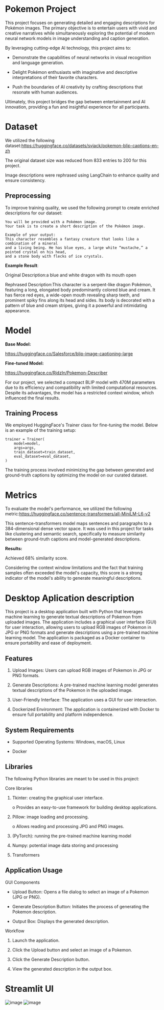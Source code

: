 # Pokemon Project

This project focuses on generating detailed and engaging descriptions for Pokémon images. The primary objective is to entertain users with vivid and creative narratives while simultaneously exploring the potential of modern neural network models in image understanding and caption generation.

By leveraging cutting-edge AI technology, this project aims to:

* Demonstrate the capabilities of neural networks in visual recognition and language generation.

* Delight Pokémon enthusiasts with imaginative and descriptive interpretations of their favorite characters.

* Push the boundaries of AI creativity by crafting descriptions that resonate with human audiences.

Ultimately, this project bridges the gap between entertainment and AI innovation, providing a fun and insightful experience for all participants.

# Dataset

We utilized the following dataset:https://huggingface.co/datasets/svjack/pokemon-blip-captions-en-zh

The original dataset size was reduced from 833 entries to 200 for this project.

Image descriptions were rephrased using LangChain to enhance quality and ensure consistency.

## Preprocessing

To improve training quality, we used the following prompt to create enriched descriptions for our dataset:

```
You will be provided with a Pokémon image.
Your task is to create a short description of the Pokémon image.

Example of your output:
This character resembles a fantasy creature that looks like a combination of a mineral
and a living being. He has blue eyes, a large white “mustache,” a pointed crystal on his head,
and a stone body with flecks of ice crystals.
```

**Example Result**:

Original Description:a blue and white dragon with its mouth open

Rephrased Description:This character is a serpent-like dragon Pokémon, featuring a long, elongated body predominantly colored blue and cream. It has fierce red eyes, a wide-open mouth revealing sharp teeth, and prominent spiky fins along its head and sides. Its body is decorated with a pattern of blue and cream stripes, giving it a powerful and intimidating appearance.

# Model

**Base Model:**

https://huggingface.co/Salesforce/blip-image-captioning-large

**Fine-tuned Model:**

https://huggingface.co/RidzIn/Pokemon-Describer

For our project, we selected a compact BLIP model with 470M parameters due to its efficiency and compatibility with limited computational resources. Despite its advantages, the model has a restricted context window, which influenced the final results.

## Training Process

We employed HuggingFace's Trainer class for fine-tuning the model. Below is an example of the training setup:
```
trainer = Trainer(
    model=model,
    args=args,
    train_dataset=train_dataset,
    eval_dataset=eval_dataset,
)
```
The training process involved minimizing the gap between generated and ground-truth captions by optimizing the model on our curated dataset.

# Metrics

To evaluate the model's performance, we utilized the following metric:https://huggingface.co/sentence-transformers/all-MiniLM-L6-v2

This sentence-transformers model maps sentences and paragraphs to a 384-dimensional dense vector space. It was used in this project for tasks like clustering and semantic search, specifically to measure similarity between ground-truth captions and model-generated descriptions.

**Results:**

Achieved 68% similarity score.

Considering the context window limitations and the fact that training samples often exceeded the model's capacity, this score is a strong indicator of the model's ability to generate meaningful descriptions.

# Desktop Aplication description
This project is a desktop application built with Python that leverages machine learning to generate textual descriptions of Pokemon from uploaded images. The application includes a graphical user interface (GUI) for user interaction, allowing users to upload RGB images of Pokemon in JPG or PNG formats and generate descriptions using a pre-trained machine learning model. The application is packaged as a Docker container to ensure portability and ease of deployment.

## Features
1. Upload Images: Users can upload RGB images of Pokemon in JPG or PNG formats.

2. Generate Descriptions: A pre-trained machine learning model generates textual descriptions of the Pokemon in the uploaded image.

3. User-Friendly Interface: The application uses a GUI for user interaction.

4. Dockerized Environment: The application is containerized with Docker to ensure full portability and platform independence.

## System Requirements

* Supported Operating Systems: Windows, macOS, Linux

* Docker

## Libraries

The following Python libraries are meant to be used in this project:

Core libraries

1. Tkinter: creating the graphical user interface.

    o Provides an easy-to-use framework for building desktop applications.

2. Pillow: image loading and processing.

    o Allows reading and processing JPG and PNG images.

3. (PyTorch): running the pre-trained machine learning model

4. Numpy: potential image data storing and processing
5. Transformers

## Application Usage

GUI Components

* Upload Button: Opens a file dialog to select an image of a Pokemon (JPG or PNG).

* Generate Description Button: Initiates the process of generating the Pokemon description.

* Output Box: Displays the generated description.

Workflow

1. Launch the application.

2. Click the Upload button and select an image of a Pokemon.

3. Click the Generate Description button.

4. View the generated description in the output box.


# Streamlit UI

![image](https://github.com/user-attachments/assets/1dd7c665-dad4-4d70-837c-193073927b80)
![image](https://github.com/user-attachments/assets/08985cd7-9b31-4793-9cd2-b55a309b32a8)
